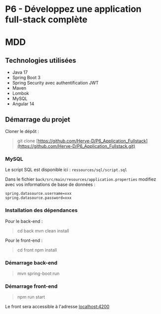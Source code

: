 # P6 - Développez une application full-stack complète

# MDD

## Technologies utilisées

* Java 17
* Spring Boot 3
* Spring Security avec authentification JWT
* Maven
* Lombok
* MySQL
* Angular 14

## Démarrage du projet

Cloner le dépôt :

> git clone [https://github.com/Herve-D/P6_Application_Fullstack](https://github.com/Herve-D/P6_Application_Fullstack.git)

### MySQL

Le script SQL est disponible ici : `ressources/sql/script.sql`

Dans le fichier `back/src/main/resources/application.properties` modifiez avec vos informations de base de données :
```
spring.datasource.username=xxx
spring.datasource.password=xxx
```

### Installation des dépendances

Pour le back-end :

> cd back
> mvn clean install

Pour le front-end :

> cd front
> npm install

### Démarrage back-end

> mvn spring-boot:run

### Démarrage front-end

> npm run start

Le front sera accessible à l'adresse [localhost:4200](http://localhost:4200)

